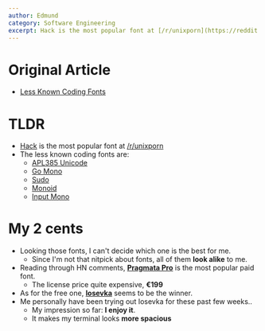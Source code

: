 ```yaml
---
author: Edmund
category: Software Engineering
excerpt: Hack is the most popular font at [/r/unixporn](https://reddit.com/r/unixporn)
---
```


# Original Article
* [Less Known Coding Fonts](#https://vfoley.xyz/lesser-known-coding-fonts/)

# TLDR
* [Hack](#https://sourcefoundry.org/hack/) is the most popular font at [/r/unixporn](https://reddit.com/r/unixporn)
* The less known coding fonts are:
  * [APL385 Unicode](#http://apl385.com/fonts/)
  * [Go Mono](#https://blog.golang.org/go-fonts)
  * [Sudo](#https://www.kutilek.de/sudo-font/)
  * [Monoid](#https://larsenwork.com/monoid/)
  * [Input Mono](#https://input.fontbureau.com/)

# My 2 cents
* Looking those fonts, I can't decide which one is the best for me.
  * Since I'm not that nitpick about fonts, all of them **look alike** to me.
* Reading through HN comments, [**Pragmata Pro**](#https://www.fsd.it/shop/fonts/pragmatapro/) is the most popular paid font.
  * The license price quite expensive, **€199**
* As for the free one, [**Iosevka**](#https://typeof.net/Iosevka/) seems to be the winner.
* Me personally have been trying out Iosevka for these past few weeks..
  * My impression so far: **I enjoy it**.
  * It makes my terminal looks **more spacious**
